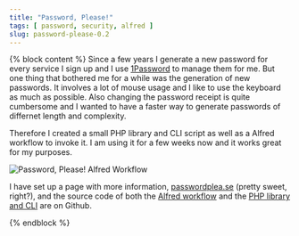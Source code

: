 ```yaml
---
title: "Password, Please!"
tags: [ password, security, alfred ]
slug: password-please-0.2
---
```


{% block content %}
Since a few years I generate a new password for every service I sign up and I use [1Password](https://agilebits.com/onepassword) to manage them for me. But one thing that bothered me for a while was the generation of new passwords. It involves a lot of mouse usage and I like to use the keyboard as much as possible. Also changing the password receipt is quite cumbersome and I wanted to have a faster way to generate passwords of differnet length and complexity.

Therefore I created a small PHP library and CLI script as well as a Alfred workflow to invoke it. I am using it for a few weeks now and it works great for my purposes.

![Password, Please! Alfred Workflow](/img/password-please/password-please-alfred.gif)

I have set up a page with more information, [passwordplea.se](http://passwordplea.se) (pretty sweet, right?), and the source code of both the [Alfred workflow](https://github.com/florianeckerstorfer/passwordplease-alfred) and the [PHP library and CLI](https://github.com/florianeckerstorfer/passwordplease-php) are on Github.

{% endblock %}

